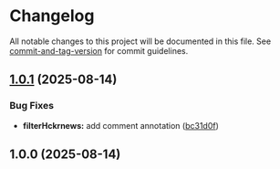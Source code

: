 # Changelog

All notable changes to this project will be documented in this file. See [commit-and-tag-version](https://github.com/absolute-version/commit-and-tag-version) for commit guidelines.

## [1.0.1](https://lipgit.ydns.eu/lippiece/scripts/compare/v1.0.0...v1.0.1) (2025-08-14)


### Bug Fixes

* **filterHckrnews:** add comment annotation ([bc31d0f](https://lipgit.ydns.eu/lippiece/scripts/commit/bc31d0f09eb9da672a5adbd41a9b83a8506aa28c))

## 1.0.0 (2025-08-14)
